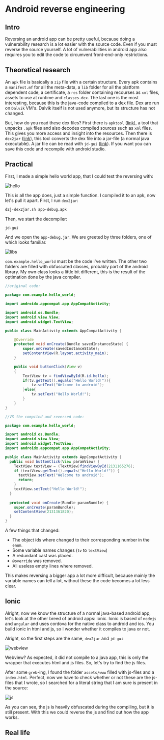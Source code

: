 # Android reverse engineering

## Intro

Reversing an android app can be pretty useful, because doing a vulnerability research is a lot easier with the source code. Even if you must reverse the source yourself. A lot of vulnerabilities in android app also requires you to edit the code to circumvent front-end-only restrictions.

## Theoretical research

An `apk` file is basically a `zip` file with a certain structure. Every apk contains a `manifest.mf` for all the meta-data, a `lib` folder for all the platform dependent code, a certificate, a `res` folder containing recourses as `xml` files, assets to use at runtime and `classes.dex`. The last one is the most interesting, because this is the java-code compiled to a dex file. Dex are run on `Dalvik` VM's. Dalvik itself is not used anymore, but its structure has not changed.

But, how do you read these dex files? First there is `apktool` ([link](https://ibotpeaches.github.io/Apktool/documentation/)), a tool that unpacks `.apk` files and also decodes compiled sources such as `xml` files. This gives you more access and insight into the resources. Then there is `dex2jar` ([link](https://github.com/pxb1988/dex2jar)), this tool converts the dex file into a jar-file (a normal java executable). A jar file can be read with `jd-gui` ([link](http://java-decompiler.github.io/)). If you want you can save this code and recompile with android studio.

## Practical

First, I made a simple hello world app, that I could test the reversing with:

![hello](https://raw.githubusercontent.com/Riqky/riqky.github.io/master/assets/images/htb/hello.gif)

This is all the app does, just a simple function. I compiled it to an apk, now let's pull it apart. First, I run `dex2jar`:

```bash
d2j-dex2jar.sh app-debug.apk
```

Then, we start the decompiler:

```bash
jd-gui
```

And we open the `app-debug.jar`. We are greeted by three folders, one of which looks familiar.

![libs](https://raw.githubusercontent.com/Riqky/riqky.github.io/master/assets/images/htb/libs.png)

`com.example.hello_world` must be the code I've written. The other two folders are filled with obfuscated classes, probably part of the android library. My own class looks a little bit different, this is the result of the optimation done by the java compiler.

```java
//original code:

package com.example.hello_world;

import androidx.appcompat.app.AppCompatActivity;

import android.os.Bundle;
import android.view.View;
import android.widget.TextView;

public class MainActivity extends AppCompatActivity {

    @Override
    protected void onCreate(Bundle savedInstanceState) {
        super.onCreate(savedInstanceState);
        setContentView(R.layout.activity_main);
    }

    public void buttonClick(View v)
    {
        TextView tv = findViewById(R.id.hello);
        if(tv.getText().equals("Hello World!")){
            tv.setText("Welcome to android");
        }else{
            tv.setText("Hello World!");
        }
    }
}

//VS the compiled and reversed code:

package com.example.hello_world;

import android.os.Bundle;
import android.view.View;
import android.widget.TextView;
import androidx.appcompat.app.AppCompatActivity;

public class MainActivity extends AppCompatActivity {
  public void buttonClick(View paramView) {
    TextView textView = (TextView)findViewById(2131165276);
    if (textView.getText().equals("Hello World!")) {
      textView.setText("Welcome to android");
      return;
    }
    textView.setText("Hello World!");
  }
  
  protected void onCreate(Bundle paramBundle) {
    super.onCreate(paramBundle);
    setContentView(2131361820);
  }
}

```

A few things that changed:

- The object ids where changed to their corresponding number in the `enum`. 
- Some variable names changes (`tv` to `textView`)
- A redundant cast was placed.
- `@override` was removed.
- All useless empty lines where removed.

This makes reversing a bigger app a lot more difficult, because  mainly the variable names can tell a lot, without these the code becomes a lot less clear.

## Ionic

Alright, now we know the structure of a normal java-based android app, let's look at the other breed of android apps: ionic. Ionic is based of `nodejs` and `angular` and uses cordova for the native class to android and ios. You build ionic in html and js, so I wonder whether it compiles to java or not.

Alright, so the first steps are the same, `dex2jar` and `jd-gui`

![webview](https://raw.githubusercontent.com/Riqky/riqky.github.io/master/assets/images/htb/webview.png)

Webview? As expected, it did not compile to a java app, this is only the wrapper that executes html and js files. So, let's try to find the js files.

After some `greb`-ing, I found the folder `assets/www` filled with js-files and a `index.html`. Perfect, now we have to check whether or not these are the js-files that I wrote, so I searched for a literal string that I am sure is present in the source:

![js](https://raw.githubusercontent.com/Riqky/riqky.github.io/master/assets/images/htb/js.png)

As you can see, the js is heavily obfuscated during the compiling, but it is still present. With this we could reverse the js and find out how the app works. 

## Real life